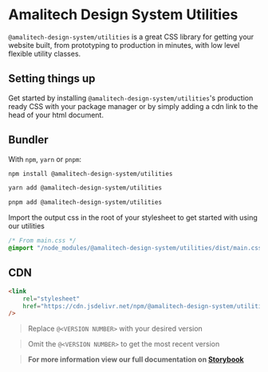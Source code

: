 # Amalitech Design System Utilities

`@amalitech-design-system/utilities` is a great CSS library for getting your website built, from prototyping to production in minutes, with low level flexible
utility classes.

## Setting things up

Get started by installing `@amalitech-design-system/utilities`'s production ready CSS with your package manager or by simply adding a cdn link to the
head of your html document.

## Bundler

With `npm`, `yarn` or `pnpm`:

```bash
npm install @amalitech-design-system/utilities
```

```bash
yarn add @amalitech-design-system/utilities
```


```bash
pnpm add @amalitech-design-system/utilities
```

Import the output css in the root of your stylesheet to get started with using our utilities

```css
/* From main.css */
@import "/node_modules/@amalitech-design-system/utilities/dist/main.css";
```

## CDN

```html
<link
    rel="stylesheet"
    href="https://cdn.jsdelivr.net/npm/@amalitech-design-system/utilities@<VERSION NUMBER>/dist/main.css"
/>
```

> Replace `@<VERSION NUMBER>` with your desired version

> Omit the `@<VERSION NUMBER>` to get the most recent version

> **For more information view our full documentation on [Storybook](https://amalitech-design-system.amalitech-dev.net/?path=/docs/utilities-alignment--documentation)**
